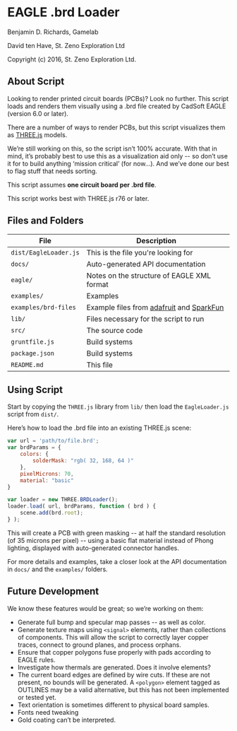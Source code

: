 # EAGLE .brd Loader

Benjamin D. Richards,
Gamelab

David ten Have,
St. Zeno Exploration Ltd

Copyright (c) 2016, St. Zeno Exploration Ltd.

## About Script

Looking to render printed circuit boards (PCBs)? Look no further. This script loads and renders them visually using a .brd file created by CadSoft EAGLE (version 6.0 or later).

There are a number of ways to render PCBs, but this script visualizes them as [THREE.js](http://threejs.org/) models.

We’re still working on this, so the script isn’t 100% accurate. With that in mind, it’s probably best to use this as a visualization aid only -- so don’t use it for to build anything ‘mission critical’ (for now...). And we’ve done our best to flag stuff that needs sorting.

This script assumes **one circuit board per .brd file**.

This script works best with THREE.js r76 or later.

## Files and Folders

File| Description
----|------------
`dist/EagleLoader.js` | This is the file you're looking for
`docs/` | Auto-generated API documentation
`eagle/`|Notes on the structure of EAGLE XML format
`examples/`|Examples
`examples/brd-files`| Example files from [adafruit](http://adafru.it) and [SparkFun](http://sparkfun.com)
`lib/`|Files necessary for the script to run
`src/`|The source code
`gruntfile.js`|Build systems
`package.json`|Build systems
`README.md`	| This file

## Using Script

Start by copying the `THREE.js` library from `lib/` then load the `EagleLoader.js` script from `dist/`.

Here’s how to load the .brd file into an existing THREE.js scene:

```javascript
var url = 'path/to/file.brd';
var brdParams = {
    colors: {
        solderMask: "rgb( 32, 168, 64 )"
    },
    pixelMicrons: 70,
    material: "basic"
}

var loader = new THREE.BRDLoader();
loader.load( url, brdParams, function ( brd ) {
    scene.add(brd.root);
} );
```

This will create a PCB with green masking -- at half the standard resolution (of 35 microns per pixel) -- using a basic flat material instead of Phong lighting, displayed with auto-generated connector handles.

For more details and examples, take a closer look at the API documentation in `docs/` and the `examples/` folders.

## Future Development

We know these features would be great; so we’re working on them:
* Generate full bump and specular map passes -- as well as color.
* Generate texture maps using `<signal>` elements, rather than collections of components. This will allow the script to correctly layer copper traces, connect to ground planes, and process orphans.
* Ensure that copper polygons fuse properly with pads according to EAGLE rules.
* Investigate how thermals are generated. Does it involve <pin> elements?
* The current board edges are defined by wire cuts. If these are not present, no bounds will be generated. A `<polygon>` element tagged as OUTLINES may be a valid alternative, but this has not been implemented or tested yet.
* Text orientation is sometimes different to physical board samples.
* Fonts need tweaking
* Gold coating can’t be interpreted.
